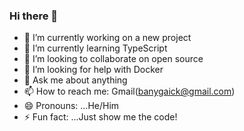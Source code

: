 ### Hi there 👋

- 🔭 I’m currently working on a new project
- 🌱 I’m currently learning TypeScript
- 👯 I’m looking to collaborate on open source
- 🤔 I’m looking for help with Docker
- 💬 Ask me about anything
- 📫 How to reach me: Gmail(banygaick@gmail.com)
- 😄 Pronouns: ...He/Him
- ⚡ Fun fact: ...Just show me the code!

